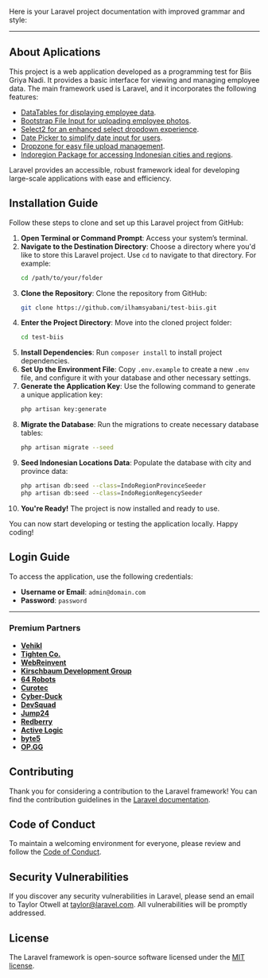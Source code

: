 Here is your Laravel project documentation with improved grammar and style:

---

## About Aplications

This project is a web application developed as a programming test for Biis Griya Nadi. It provides a basic interface for viewing and managing employee data. The main framework used is Laravel, and it incorporates the following features:

- [DataTables for displaying employee data](https://datatables.net/).
- [Bootstrap File Input for uploading employee photos](https://plugins.krajee.com/file-input).
- [Select2 for an enhanced select dropdown experience](https://select2.org/).
- [Date Picker to simplify date input for users](https://www.daterangepicker.com/).
- [Dropzone for easy file upload management](https://www.dropzone.dev/).
- [Indoregion Package for accessing Indonesian cities and regions](https://github.com/azishapidin/indoregion).

Laravel provides an accessible, robust framework ideal for developing large-scale applications with ease and efficiency.

## Installation Guide

Follow these steps to clone and set up this Laravel project from GitHub:

1. **Open Terminal or Command Prompt**: Access your system’s terminal.
2. **Navigate to the Destination Directory**: Choose a directory where you'd like to store this Laravel project. Use `cd` to navigate to that directory. For example:
   ```bash
   cd /path/to/your/folder
   ```
3. **Clone the Repository**: Clone the repository from GitHub:
   ```bash
   git clone https://github.com/ilhamsyabani/test-biis.git
   ```
4. **Enter the Project Directory**: Move into the cloned project folder:
   ```bash
   cd test-biis
   ```
5. **Install Dependencies**: Run `composer install` to install project dependencies.
6. **Set Up the Environment File**: Copy `.env.example` to create a new `.env` file, and configure it with your database and other necessary settings.
7. **Generate the Application Key**: Use the following command to generate a unique application key:
   ```bash
   php artisan key:generate
   ```
8. **Migrate the Database**: Run the migrations to create necessary database tables:
   ```bash
   php artisan migrate --seed
   ```
9. **Seed Indonesian Locations Data**: Populate the database with city and province data:
   ```bash
   php artisan db:seed --class=IndoRegionProvinceSeeder
   php artisan db:seed --class=IndoRegionRegencySeeder
   ```
10. **You're Ready!** The project is now installed and ready to use.

You can now start developing or testing the application locally. Happy coding!

## Login Guide

To access the application, use the following credentials:

- **Username or Email**: `admin@domain.com`
- **Password**: `password`

---

### Premium Partners

- **[Vehikl](https://vehikl.com/)**
- **[Tighten Co.](https://tighten.co)**
- **[WebReinvent](https://webreinvent.com/)**
- **[Kirschbaum Development Group](https://kirschbaumdevelopment.com)**
- **[64 Robots](https://64robots.com)**
- **[Curotec](https://www.curotec.com/services/technologies/laravel/)**
- **[Cyber-Duck](https://cyber-duck.co.uk)**
- **[DevSquad](https://devsquad.com/hire-laravel-developers)**
- **[Jump24](https://jump24.co.uk)**
- **[Redberry](https://redberry.international/laravel/)**
- **[Active Logic](https://activelogic.com)**
- **[byte5](https://byte5.de)**
- **[OP.GG](https://op.gg)**

## Contributing

Thank you for considering a contribution to the Laravel framework! You can find the contribution guidelines in the [Laravel documentation](https://laravel.com/docs/contributions).

## Code of Conduct

To maintain a welcoming environment for everyone, please review and follow the [Code of Conduct](https://laravel.com/docs/contributions#code-of-conduct).

## Security Vulnerabilities

If you discover any security vulnerabilities in Laravel, please send an email to Taylor Otwell at [taylor@laravel.com](mailto:taylor@laravel.com). All vulnerabilities will be promptly addressed.

## License

The Laravel framework is open-source software licensed under the [MIT license](https://opensource.org/licenses/MIT).